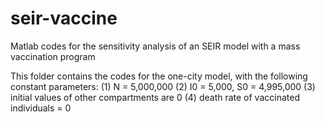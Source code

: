 # seir-vaccine
 Matlab codes for the sensitivity analysis of an SEIR model with a mass vaccination program
 
 This folder contains the codes for the one-city model, with the following constant parameters:
 (1) N = 5,000,000
 (2) I0 = 5,000, S0 = 4,995,000
 (3) initial values of other compartments are 0
 (4) death rate of vaccinated individuals = 0
